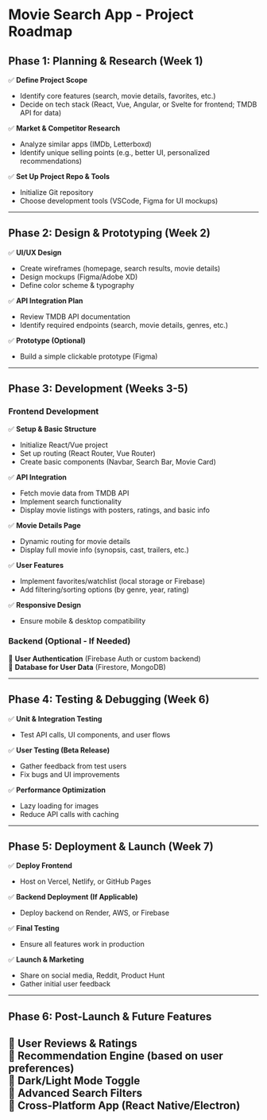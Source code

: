 # **Movie Search App - Project Roadmap**

## **Phase 1: Planning & Research (Week 1)**  
✅ **Define Project Scope**  
- Identify core features (search, movie details, favorites, etc.)  
- Decide on tech stack (React, Vue, Angular, or Svelte for frontend; TMDB API for data)  

✅ **Market & Competitor Research**  
- Analyze similar apps (IMDb, Letterboxd)  
- Identify unique selling points (e.g., better UI, personalized recommendations)  

✅ **Set Up Project Repo & Tools**  
- Initialize Git repository  
- Choose development tools (VSCode, Figma for UI mockups)  

---

## **Phase 2: Design & Prototyping (Week 2)**  
✅ **UI/UX Design**  
- Create wireframes (homepage, search results, movie details)  
- Design mockups (Figma/Adobe XD)  
- Define color scheme & typography  

✅ **API Integration Plan**  
- Review TMDB API documentation  
- Identify required endpoints (search, movie details, genres, etc.)  

✅ **Prototype (Optional)**  
- Build a simple clickable prototype (Figma)  

---

## **Phase 3: Development (Weeks 3-5)**  
### **Frontend Development**  
✅ **Setup & Basic Structure**  
- Initialize React/Vue project  
- Set up routing (React Router, Vue Router)  
- Create basic components (Navbar, Search Bar, Movie Card)  

✅ **API Integration**  
- Fetch movie data from TMDB API  
- Implement search functionality  
- Display movie listings with posters, ratings, and basic info  

✅ **Movie Details Page**  
- Dynamic routing for movie details  
- Display full movie info (synopsis, cast, trailers, etc.)  

✅ **User Features**  
- Implement favorites/watchlist (local storage or Firebase)  
- Add filtering/sorting options (by genre, year, rating)  

✅ **Responsive Design**  
- Ensure mobile & desktop compatibility  

### **Backend (Optional - If Needed)**  
🔹 **User Authentication** (Firebase Auth or custom backend)  
🔹 **Database for User Data** (Firestore, MongoDB)  

---

## **Phase 4: Testing & Debugging (Week 6)**  
✅ **Unit & Integration Testing**  
- Test API calls, UI components, and user flows  

✅ **User Testing (Beta Release)**  
- Gather feedback from test users  
- Fix bugs and UI improvements  

✅ **Performance Optimization**  
- Lazy loading for images  
- Reduce API calls with caching  

---

## **Phase 5: Deployment & Launch (Week 7)**  
✅ **Deploy Frontend**  
- Host on Vercel, Netlify, or GitHub Pages  

✅ **Backend Deployment (If Applicable)**  
- Deploy backend on Render, AWS, or Firebase  

✅ **Final Testing**  
- Ensure all features work in production  

✅ **Launch & Marketing**  
- Share on social media, Reddit, Product Hunt  
- Gather initial user feedback  

---

## **Phase 6: Post-Launch & Future Features**  
🔹 **User Reviews & Ratings**  
🔹 **Recommendation Engine** (based on user preferences)  
🔹 **Dark/Light Mode Toggle**  
🔹 **Advanced Search Filters**  
🔹 **Cross-Platform App (React Native/Electron)**  
---
